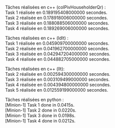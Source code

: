 Tâches réalisées en c++ (colPivHouseholderQr) :  
Task 1 réalisée en 0.189195408000000 secondes.  
Task 2 réalisée en 0.178918006000000 secondes.  
Task 3 réalisée en 0.188088506000000 secondes.  
Task 4 réalisée en 0.189269006000000 secondes.  

Tâches réalisées en c++ (ldlt) :  
Task 1 réalisée en 0.045909700000000 secondes.  
Task 2 réalisée en 0.041962700000000 secondes.  
Task 3 réalisée en 0.042947204000000 secondes.  
Task 4 réalisée en 0.044882705000000 secondes.  

Tâches réalisées en c++ (llt):  
Task 2 réalisée en 0.002594300000000 secondes.  
Task 3 réalisée en 0.003109499000000 secondes.  
Task 4 réalisée en 0.004394800000000 secondes.  
Task 5 réalisée en 0.012559199000000 secondes.  

Tâches réalisées en python :  
[Minion-1] Task 1 done in 0.0415s.  
[Minion-1] Task 2 done in 0.0220s.  
[Minion-1] Task 3 done in 0.0198s.  
[Minion-1] Task 4 done in 0.0212s.  
